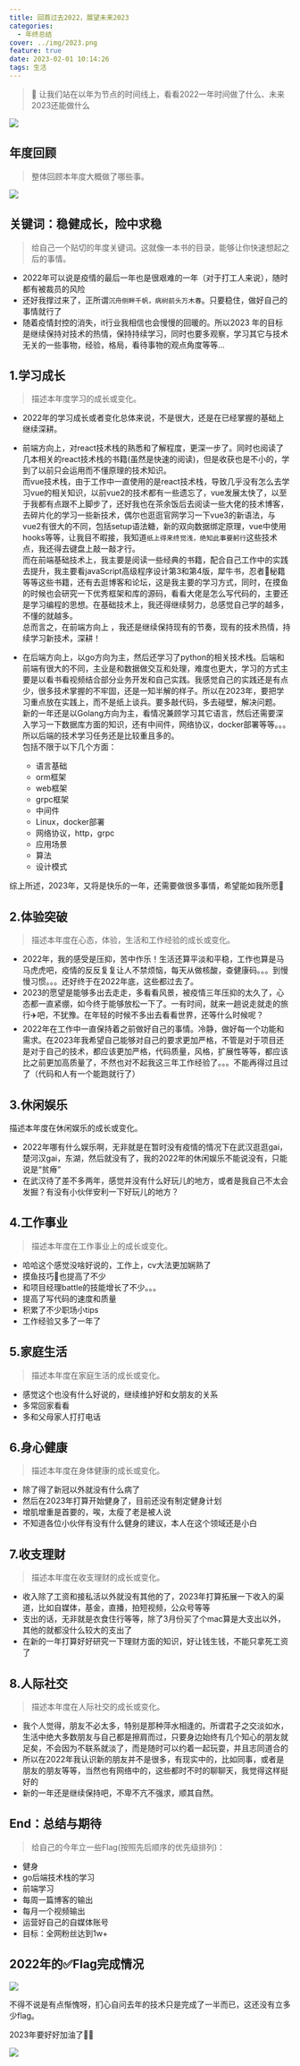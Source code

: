 ```yaml
---
title: 回首过去2022，展望未来2023    
categories:
  - 年终总结  
cover: ../img/2023.png  
feature: true
date: 2023-02-01 10:14:26
tags: 生活
---
```



> 📒 让我们站在以年为节点的时间线上，看看2022一年时间做了什么、未来2023还能做什么

![](https://p3-juejin.byteimg.com/tos-cn-i-k3u1fbpfcp/a14c63d4f3b94dafb359f728ce597c89~tplv-k3u1fbpfcp-zoom-1.image)

## 年度回顾

> 整体回顾本年度大概做了哪些事。

![](https://p3-juejin.byteimg.com/tos-cn-i-k3u1fbpfcp/00c35150170440f78ab4be30c6592892~tplv-k3u1fbpfcp-zoom-1.image)

## 关键词：稳健成长，险中求稳

> 给自己一个贴切的年度关键词。这就像一本书的目录，能够让你快速想起之后的事情。

-   2022年可以说是疫情的最后一年也是很艰难的一年（对于打工人来说），随时都有被裁员的风险
-   还好我撑过来了，正所谓`沉舟侧畔千帆，病树前头万木春`。只要稳住，做好自己的事情就行了
-   随着疫情封控的消失，it行业我相信也会慢慢的回暖的。所以2023 年的目标是继续保持对技术的热情，保持持续学习，同时也要多观察，学习其它与技术无关的一些事物，经验，格局，看待事物的观点角度等等...

## 1.学习成长

> 描述本年度学习的成长或变化。

- 2022年的学习成长或者变化总体来说，不是很大，还是在已经掌握的基础上继续深耕。
- 前端方向上，对react技术栈的熟悉和了解程度，更深一步了。同时也阅读了几本相关的react技术栈的书籍(虽然是快速的阅读)，但是收获也是不小的，学到了以前只会运用而不懂原理的技术知识。  
    而vue技术栈，由于工作中一直使用的是react技术栈，导致几乎没有怎么去学习vue的相关知识，以前vue2的技术都有一些遗忘了，vue发展太快了，以至于我都有点跟不上脚步了，还好我也在茶余饭后去阅读一些大佬的技术博客，去碎片化的学习一些新技术，偶尔也逛逛官网学习一下vue3的新语法，与vue2有很大的不同，包括setup语法糖，新的双向数据绑定原理，vue中使用hooks等等，让我目不暇接，我知道`纸上得来终觉浅，绝知此事要躬行`这些技术点，我还得去键盘上敲一敲才行。  
    而在前端基础技术上，我主要是阅读一些经典的书籍，配合自己工作中的实践去提升，我主要看javaScript高级程序设计第3和第4版，犀牛书，忍者🥷秘籍等等这些书籍，还有去逛博客和论坛，这是我主要的学习方式，同时，在摸鱼的时候也会研究一下优秀框架和库的源码，看看大佬是怎么写代码的，主要还是学习编程的思想。在基础技术上，我还得继续努力，总感觉自己学的越多，不懂的就越多。  
    总而言之，在前端方向上 ，我还是继续保持现有的节奏，现有的技术热情，持续学习新技术，深耕！
- 在后端方向上，以go方向为主，然后还学习了python的相关技术栈。后端和前端有很大的不同，主业是和数据做交互和处理，难度也更大，学习的方式主要是以看书看视频结合部分业务开发和自己实践。我感觉自己的实践还是有点少，很多技术掌握的不牢固，还是一知半解的样子。所以在2023年，要把学习重点放在实践上，而不是纸上谈兵。要多敲代码，多去碰壁，解决问题。  
    新的一年还是以Golang方向为主，看情况兼顾学习其它语言，然后还需要深入学习一下数据库方面的知识，还有中间件，网络协议，docker部署等等。。。所以后端的技术学习任务还是比较重且多的。  
    包括不限于以下几个方面：

  - 语言基础
  - orm框架
  - web框架
  - grpc框架
  - 中间件
  - Linux，docker部署
  - 网络协议，http，grpc
  - 应用场景
  - 算法
  - 设计模式

综上所述，2023年，又将是快乐的一年，还需要做很多事情，希望能如我所愿🙏

## 2.体验突破

> 描述本年度在心态，体验，生活和工作经验的成长或变化。

-   2022年，我的感受是压抑，苦中作乐！生活还算平淡和平稳，工作也算是马马虎虎吧，疫情的反反复复让人不禁烦恼，每天从做核酸，查健康码。。。到慢慢习惯。。。还好终于在2022年底，这些都过去了。
-   2023的愿望是能够多出去走走，多看看风景，被疫情三年压抑的太久了，心态都一直紧绷，如今终于能够放松一下了。一有时间，就来一趟说走就走的旅行✈️吧，不犹豫。在年轻的时候不多出去看看世界，还等什么时候呢？
-   2022年在工作中一直保持着之前做好自己的事情。冷静，做好每一个功能和需求。在2023年我希望自己能够对自己的要求更加严格，不管是对于项目还是对于自己的技术，都应该更加严格，代码质量，风格，扩展性等等，都应该比之前更加高质量了，不然也对不起我这三年工作经验了。。。不能再得过且过了（代码和人有一个能跑就行了）

## 3.休闲娱乐

描述本年度在休闲娱乐的成长或变化。

-   2022年哪有什么娱乐啊，无非就是在暂时没有疫情的情况下在武汉逛逛gai，楚河汉gai，东湖，然后就没有了，我的2022年的休闲娱乐不能说没有，只能说是“贫瘠”
-   在武汉待了差不多两年，感觉并没有什么好玩儿的地方，或者是我自己不太会发掘？有没有小伙伴安利一下好玩儿的地方？

## 4.工作事业

> 描述本年度在工作事业上的成长或变化。

-   哈哈这个感觉没啥好说的，工作上，cv大法更加娴熟了
-   摸鱼技巧🦑也提高了不少
-   和项目经理battle的技能增长了不少。。。
-   提高了写代码的速度和质量
-   积累了不少职场小tips
-   工作经验又多了一年了

## 5.家庭生活

> 描述本年度在家庭生活的成长或变化。

-   感觉这个也没有什么好说的，继续维护好和女朋友的关系
-   多常回家看看
-   多和父母家人打打电话

## 6.身心健康

> 描述本年度在身体健康的成长或变化。

-   除了得了新冠以外就没有什么病了
-   然后在2023年打算开始健身了，目前还没有制定健身计划
-   增肌增重是首要的，唉，太瘦了老是被人说
-   不知道各位小伙伴有没有什么健身的建议，本人在这个领域还是小白

## 7.收支理财

> 描述本年度在收支理财的成长或变化。

-   收入除了工资和接私活以外就没有其他的了，2023年打算拓展一下收入的渠道，比如自媒体，基金，直播，拍短视频，公众号等等
-   支出的话，无非就是衣食住行等等，除了3月份买了个mac算是大支出以外，其他的就都没什么较大的支出了
-   在新的一年打算好好研究一下理财方面的知识，好让钱生钱，不能只拿死工资了

## 8.人际社交

> 描述本年度在人际社交的成长或变化。

-   我个人觉得，朋友不必太多，特别是那种萍水相逢的。所谓君子之交淡如水，生活中绝大多数朋友与自己都是擦肩而过，只要身边始终有几个知心的朋友就足矣，不会因为不联系就淡了，而是随时可以约着一起玩耍，并且志同道合的
-   所以在2022年我认识新的朋友并不是很多，有现实中的，比如同事，或者是朋友的朋友等等，当然也有网络中的，这些都时不时的聊聊天，我觉得这样挺好的
-   新的一年还是继续保持吧，不卑不亢不强求，顺其自然。

## End：总结与期待

> 给自己的今年立一些Flag(按照先后顺序的优先级排列)：

-   健身
-   go后端技术栈的学习
-   前端学习
-   每周一篇博客的输出
-   每月一个视频输出
-   运营好自己的自媒体账号
-   目标：全网粉丝达到1w+




## 2022年的✅Flag完成情况

![](https://p3-juejin.byteimg.com/tos-cn-i-k3u1fbpfcp/85f5a54704a74d40922c513c26bf3580~tplv-k3u1fbpfcp-zoom-1.image)

不得不说是有点惭愧呀，扪心自问去年的技术只是完成了一半而已，这还没有立多少flag。

2023年要好好加油了🤟🚀

![](https://p3-juejin.byteimg.com/tos-cn-i-k3u1fbpfcp/c6465483116d422b98dbbfb851486e95~tplv-k3u1fbpfcp-zoom-1.image)